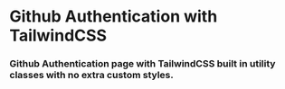 # Github Authentication with TailwindCSS

### Github Authentication page with TailwindCSS built in utility classes with no extra custom styles.

